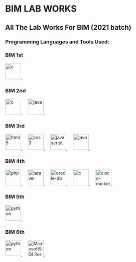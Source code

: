 # BIM LAB WORKS

## All The Lab Works For BIM (2021 batch)

### Programming Languages and Tools Used:

### BIM 1st

<a href="https://devdocs.io/c/"> 
    <img src="https://cdn.jsdelivr.net/gh/devicons/devicon@latest/icons/c/c-original.svg" alt="c" width="50" height="50"/> 
</a> &emsp;

### BIM 2nd

<a href="https://devdocs.io/c/"> 
    <img src="https://cdn.jsdelivr.net/gh/devicons/devicon@latest/icons/c/c-original.svg" alt="c" width="50" height="50"/> 
</a> &emsp;
<a href="https://docs.oracle.com/en/java/"> 
    <img src="https://cdn.jsdelivr.net/gh/devicons/devicon@latest/icons/java/java-original.svg" alt="java" width="50" height="50"/> 
</a> &emsp;

### BIM 3rd

<a href="https://developer.mozilla.org/en-US/docs/Web/HTML"> 
    <img src="https://cdn.jsdelivr.net/gh/devicons/devicon/icons/html5/html5-plain-wordmark.svg" alt="html5" width="50" height="50"/>
</a> &emsp;
<a href="https://developer.mozilla.org/en-US/docs/Web/CSS"> 
    <img src="https://cdn.jsdelivr.net/gh/devicons/devicon/icons/css3/css3-plain-wordmark.svg" alt="css3" width="50" height="50"/> 
</a> &emsp;
<a href="https://developer.mozilla.org/en-US/docs/Web/JavaScript">
    <img src="https://cdn.jsdelivr.net/gh/devicons/devicon/icons/javascript/javascript-original.svg" alt="javascript" width="50" height="50"/>
</a> &emsp;
<a href="https://docs.oracle.com/en/java/"> 
    <img src="https://cdn.jsdelivr.net/gh/devicons/devicon@latest/icons/java/java-original.svg" alt="java" width="50" height="50"/> 
</a> &emsp;

### BIM 4th

<a href="https://www.php.net/docs.php"> 
    <img src="https://cdn.jsdelivr.net/gh/devicons/devicon@latest/icons/php/php-original.svg" alt="php" width="50" height="50"/> 
</a> &emsp;
<a href="https://laravel.com/"> 
    <img src="https://cdn.jsdelivr.net/gh/devicons/devicon@latest/icons/laravel/laravel-original.svg" alt="laravel" width="50" height="50"/> 
</a> &emsp;
<a href="https://docs.oracle.com/en/database/oracle/oracle-database/"> 
    <img src="https://cdn.jsdelivr.net/gh/devicons/devicon@latest/icons/oracle/oracle-original.svg" alt="oracle-db" width="50" height="50"/> 
</a> &emsp;
<a href="https://devdocs.io/c/"> 
    <img src="https://cdn.jsdelivr.net/gh/devicons/devicon@latest/icons/c/c-original.svg" alt="c" width="50" height="50"/> 
</a> &emsp;
<a href="https://www.netacad.com/courses/packet-tracer"> 
    <img src="https://e7.pngegg.com/pngimages/372/849/png-clipart-logo-design-business-networking-hardware-computer-network-business-computer-network-text.png" alt="cisco-packet-tracker" width="50" height="50"/> 
</a> &emsp;

### BIM 5th

<a href="https://www.python.org/doc/"> 
    <img src="https://cdn.jsdelivr.net/gh/devicons/devicon@latest/icons/python/python-original.svg" alt="python" width="50" height="50"/> 
</a> &emsp;

### BIM 6th

<a href="https://www.python.org/doc/"> 
    <img src="https://cdn.jsdelivr.net/gh/devicons/devicon@latest/icons/python/python-original.svg" alt="python" width="50" height="50"/> 
</a> &emsp;
<a href="https://learn.microsoft.com/en-us/sql/?view=sql-server-ver16"> 
    <img src="https://cdn.jsdelivr.net/gh/devicons/devicon@latest/icons/microsoftsqlserver/microsoftsqlserver-plain-wordmark.svg" alt="MicrosoftSQLServer" width="50" height="50"/> 
</a> &emsp;
